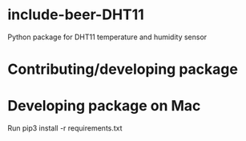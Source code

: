 # include-beer-DHT11
Python package for DHT11 temperature and humidity sensor

# Contributing/developing package

# Developing package on Mac
Run pip3 install -r requirements.txt
